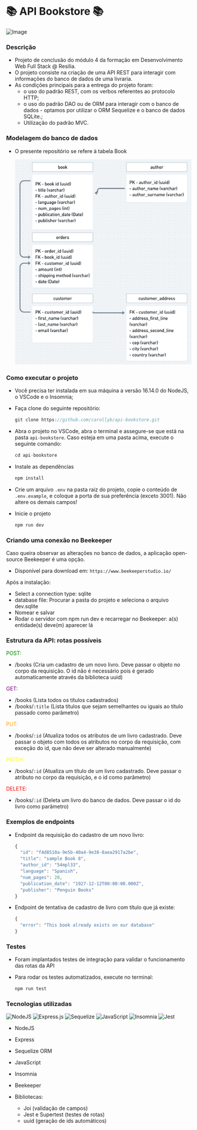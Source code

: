 # 📚 API Bookstore 📚

  ![Image](./public/images/library.jpg)
### Descrição

 - Projeto de conclusão do módulo 4 da formação em Desenvolvimento Web Full Stack @ Resilia. 
 - O projeto consiste na criação de uma API REST para interagir com informações do banco de dados de uma livraria. 
 - As condições principais para a entrega do projeto foram: 
   - o uso do padrão REST, com os verbos referentes ao protocolo HTTP; 
   - o uso do padrão DAO ou de ORM para interagir com o banco de dados - optamos por utilizar o ORM Sequelize e o banco de dados SQLite.;
   - Utilização do padrão MVC. 

### Modelagem do banco de dados

- O presente repositório se refere à tabela Book
  
  ![Image](./public/images/db-base.JPG)

### Como executar o projeto
- Você precisa ter instalada em sua máquina a versão 16.14.0 do NodeJS, o VSCode e o Insomnia;
- Faça clone do seguinte repositório:
 
    ```js
    git clone https://github.com/carollyb/api-bookstore.git
    ```

- Abra o projeto no VSCode, abra o terminal e assegure-se que está na pasta `api-bookstore`. Caso esteja em uma pasta acima, execute o seguinte comando:
  ```js
  cd api-bookstore
-  Instale as dependências
     ```js
     npm install
- Crie um arquivo `.env` na pasta raiz do projeto, copie o conteúdo de `.env.example`, e coloque a porta de sua preferência (exceto 3001). Não altere os demais campos!
- Inicie o projeto
   ```js
   npm run dev
### Criando uma conexão no Beekeeper

  Caso queira observar as alterações no banco de dados, a aplicação open-source Beekeeper é uma opção.
  - Disponível para download em: `https://www.beekeeperstudio.io/`
  
  Após a instalação:
- Select a connection type: sqlite
- database file: Procurar a pasta do projeto e seleciona o arquivo dev.sqlite
- Nomear e salvar
- Rodar o servidor com npm run dev e recarregar no Beekeeper: a(s) entidade(s) deve(m) aparecer lá

### Estrutura da API: rotas possíveis
<span style="color: green"> POST: </span>
  - /books (Cria um cadastro de um novo livro. Deve passar o objeto no corpo da requisição. O id não é necessário pois é gerado automaticamente através da biblioteca uuid)
  
<span style="color: purple"> GET: </span> 
  - /books (Lista todos os títulos cadastrados)
  - /books/`:title` (Lista títulos que sejam semelhantes ou iguais ao título passado como parâmetro)

<span style="color: orange"> PUT: </span>
  - /books/`:id` (Atualiza todos os atributos de um livro cadastrado. Deve passar o objeto com todos os atributos no corpo da requisição, com exceção do id, que não deve ser alterado manualmente)

<span style="color: yellow"> PATCH: </span>
  - /books/`:id` (Atualiza um título de um livro cadastrado. Deve passar o atributo no corpo da requisição, e o id como parâmetro)

<span style="color: red"> DELETE: </span>
  - /books/`:id` (Deleta um livro do banco de dados. Deve passar o id do livro como parâmetro)

### Exemplos de endpoints
- Endpoint da requisição do cadastro de um novo livro:
  ```js
  {
	"id": "f4d8510a-9e5b-40a4-9e38-8aea2917a2be",
	"title": "sample Book 8",
	"author_id": "54mpl33",
	"language": "Spanish",
	"num_pages": 20,
	"publication_date": "1927-12-12T00:00:00.000Z",
	"publisher": "Penguin Books"
  }
  ```
- Endpoint de tentativa de cadastro de livro com título que já existe:
  ```js
  {
	"error": "This book already exists on our database"
  }
  ```
### Testes
- Foram implantados testes de integração para validar o funcionamento das rotas da API
- Para rodar os testes automatizados, execute no terminal:

  ```js
  npm run test
### Tecnologias utilizadas

![NodeJS](https://img.shields.io/badge/node.js-6DA55F?style=for-the-badge&logo=node.js&logoColor=white)
![Express.js](https://img.shields.io/badge/express.js-%23404d59.svg?style=for-the-badge&logo=express&logoColor=%2361DAFB)
![Sequelize](https://img.shields.io/badge/Sequelize-52B0E7?style=for-the-badge&logo=Sequelize&logoColor=white)
![JavaScript](https://img.shields.io/badge/javascript-%23323330.svg?style=for-the-badge&logo=javascript&logoColor=%23F7DF1E)
![Insomnia](https://img.shields.io/badge/Insomnia-black?style=for-the-badge&logo=insomnia&logoColor=5849BE)
![Jest](https://img.shields.io/badge/-jest-%23C21325?style=for-the-badge&logo=jest&logoColor=white)

- NodeJS
- Express
- Sequelize ORM
- JavaScript
- Insomnia
- Beekeeper

- Bibliotecas: 
  - Joi (validação de campos)
  - Jest e Supertest (testes de rotas)
  - uuid (geração de ids automáticos)

